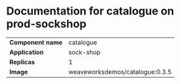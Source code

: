 # Documentation for catalogue on prod-sockshop

|||
| --- | ---- |
| **Component name** | catalogue |
| **Application** | sock-shop |
| **Replicas** | 1 |
| **Image** | weaveworksdemos/catalogue:0.3.5 |

